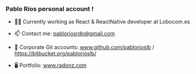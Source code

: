 ### Pablo Ríos personal account !

- 👨‍💼 Currently working as React & ReactNative developer at Lobocom.es


- 📫 Contact me: pabloriosrdn@gmail.com
- 🏢 Corporate Git accounts: www.github.com/pablorioslb / https://bitbucket.org/pablorioslb/
- 🖥️ Portfolio: www.radonz.com
